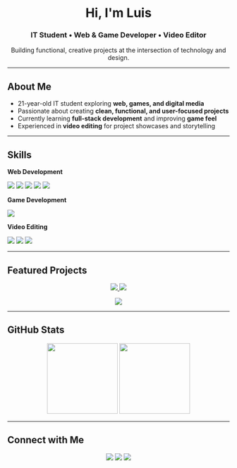 <h1 align="center">Hi, I'm Luis</h1>
<h3 align="center">IT Student • Web & Game Developer • Video Editor</h3>
<p align="center">Building functional, creative projects at the intersection of technology and design.</p>

---

## About Me
- 21-year-old IT student exploring **web, games, and digital media**  
- Passionate about creating **clean, functional, and user-focused projects**  
- Currently learning **full-stack development** and improving **game feel**  
- Experienced in **video editing** for project showcases and storytelling  

---

## Skills

**Web Development**  
<p>
  <img src="https://img.shields.io/badge/JavaScript-black?logo=javascript&logoColor=F7DF1E" />
  <img src="https://img.shields.io/badge/React-black?logo=react&logoColor=61DAFB" />
  <img src="https://img.shields.io/badge/Node.js-black?logo=node.js&logoColor=339933" />
  <img src="https://img.shields.io/badge/HTML5-black?logo=html5&logoColor=E34F26" />
  <img src="https://img.shields.io/badge/CSS3-black?logo=css3&logoColor=1572B6" />
</p>

**Game Development**  
<p>
  <img src="https://img.shields.io/badge/Godot-black?logo=godot-engine&logoColor=478CBF" />
</p>

**Video Editing**  
<p>
  <img src="https://img.shields.io/badge/Premiere%20Pro-black?logo=adobe-premiere-pro&logoColor=9999FF" />
  <img src="https://img.shields.io/badge/DaVinci%20Resolve-black?logo=davinciresolve&logoColor=233A51" />
  <img src="https://img.shields.io/badge/CapCut-black?logo=capcut&logoColor=white" />
</p>

---

## Featured Projects

<p align="center">
  <a href="https://github.com/simplelui/wanderly">
    <img src="https://github-readme-stats.vercel.app/api/pin/?username=simplelui&repo=wanderly&theme=github_dark" />
  </a>
  <a href="https://github.com/simplelui/apkgame">
    <img src="https://github-readme-stats.vercel.app/api/pin/?username=simplelui&repo=apkgame&theme=github_dark" />
  </a>
</p>

<p align="center">
  <a href="https://github.com/simplelui/compasswebsitefullstack">
    <img src="https://github-readme-stats.vercel.app/api/pin/?username=simplelui&repo=compasswebsitefullstack&theme=github_dark" />
  </a>
</p>

---

## GitHub Stats
<p align="center">
  <img src="https://github-readme-stats.vercel.app/api?username=simplelui&show_icons=true&theme=github_dark" height="160" />
  <img src="https://github-readme-stats.vercel.app/api/top-langs/?username=simplelui&layout=compact&theme=github_dark" height="160" />
</p>

---

## Connect with Me
<p align="center">
  <a href="mailto:luisdetaza04@gmail.com"><img src="https://img.shields.io/badge/Email-black?logo=gmail&logoColor=D14836" /></a>
  <a href="https://www.linkedin.com/in/luis-de-taza"><img src="https://img.shields.io/badge/LinkedIn-black?logo=linkedin&logoColor=0A66C2" /></a>
  <a href="https://github.com/simplelui"><img src="https://img.shields.io/badge/GitHub-black?logo=github&logoColor=white" /></a>
</p>
